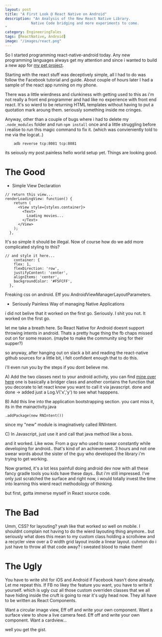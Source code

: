 ```yaml
---
layout: post
title: "A First Look @ React Native on Android"
description: "An Analysis of the New React Native Library.
			Native Code bridging and more experiments to come.
"
category: EngineeringTales
tags: [ReactNative, Android]
image: "/images/react.png"
---
```



So I started programming react-native-android today. Any new programming languages always get my attention and since i wanted to build a new app for [my pet project](http://wingztv.com). 

Starting with the react stuff was deceptively simple, all I had to do was follow the Facebook tutorial and guide. About couple of hours later I had a sample of the react app running on my phone.

There was a little wierdness and clunkiness with getting used to this as i'm not really a front end programmer and had like no experience with front end react.
It's so wierd to be returning HTML templates without having to put a quotation mark aroung them. seriously something inside me cringes.

Anyway, other than a couple of bugs where i had to delete my `.node_modules` folder and run `npm install` once and a little struggling before i realise to run this magic command to fix it. (which was convieniently told to me via the logcat..) 

```
    adb reverse tcp:8081 tcp:8081
```

its seiously my post painless hello world setup yet. Things are looking good.

# The Good 

* Simple View Declaration

```
// return this view...
renderLoadingView: function() {
    return (
      <View style={styles.container}>
        <Text>
          Loading movies...
        </Text>
      </View>
    );
  },
```

It's so simple it should be illegal. Now of course how do we add more complicated styling to this?

```
// and style it here...
	container: {
    flex: 1,
    flexDirection: 'row',
    justifyContent: 'center',
    alignItems: 'center',
    backgroundColor: '#F5FCFF',
  },
```

Freaking css on android. Eff you AndroidViewManagerLayoutParameters. 


* Seriously Painless Way of managing Native Applications

i did not belive that it worked on the first go.
Seriously. I shit you not. It worked on the first go.

let me take a breath here. So React Native for Android doesnt support throwing intents in android. Thats a pretty huge thing the fb chaps missed out on for some reason. (maybe to make the community sing for their supper?)

so anyway, after hanging out on slack a bit and reading the react-native github sources for a little bit, i felt confident enough that to do this.

i'll even run you by the steps if you dont believe me.

A) Add the two classes next to your android activity, you can find [mine over here](https://github.com/chaimedia/chai-android/tree/master/android/app/src/main/java/com/awesomeproject)
one is basically a bridger class and another contains the function that you decorate to let react know you want to call it via javascript.
done and done -> added just a Log.V('x','y') to see what happpens.

B) Add this line into the application bootstrapping section. you cant miss it, its in the mainactivity.java

```
.addPackage(new RNIntent())
```

since my "new" module is imaginatively called RNIntent.

C) In Javascript, just use it and call that java method like a boss.

and it worked. Like wow. From a guy who used to swear constantly while developing for android.. that's kind of an achievement. 3 hours and not one swear words about the sister of the guy who developed the library i'm trying to get working.

Now granted, it's a lot less painfull doing android dev now with all these fancy gradle tools you kids have these days.. But i'm still impressed. 
I've only just scratched the surface and right now, i would totally invest the time into learning this wierd react methodology of thinking.

but first, gotta immerse myself in React source code. 

# The Bad

Umm, CSS? for layouting? yeah like that worked so well on mobile. I shouldnt complain not having to do the wierd layouting thing anymore.. but seriously what does this mean to my custom class holding a scrollview and a recycler view over a 0 width grid layout inside a linear layout.
cuhmon do i just have to throw all that code away? i sweated blood to make them!

# The Ugly

You have to write shit for iOS and Android if Facebook hasn't done already.
Let me repeat this.
If FB no likey the feature you want, you have to write it yourself.
which is ugly cuz all those custom overriden classes that we all have hiding inside the cruft is going to rear it's ugly head now. They all have to be written as React Components.

Want a circular image view, Eff off and write your own component.
Want a surface view to show a live camera feed. Eff off and write your own component.
Want a cardview...

well you get the gist.


